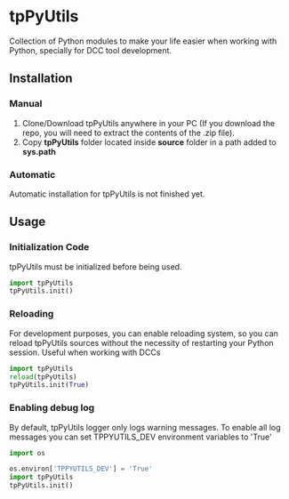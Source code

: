 # tpPyUtils

Collection of Python modules to make your life easier when working with Python, specially
for DCC tool development.

## Installation
### Manual
1. Clone/Download tpPyUtils anywhere in your PC (If you download the repo, you will need to extract
the contents of the .zip file).
2. Copy **tpPyUtils** folder located inside **source** folder in a path added to **sys.path**

### Automatic
Automatic installation for tpPyUtils is not finished yet.

## Usage

### Initialization Code
tpPyUtils must be initialized before being used.
```python
import tpPyUtils
tpPyUtils.init()
```

### Reloading
For development purposes, you can enable reloading system, so 
you can reload tpPyUtils sources without the necessity of restarting
your Python session. Useful when working with DCCs
```python
import tpPyUtils
reload(tpPyUtils)
tpPyUtils.init(True)
```


### Enabling debug log
By default, tpPyUtils logger only logs warning messages. To enable all log messages
you can set TPPYUTILS_DEV environment variables to 'True'
```python
import os

os.environ['TPPYUTILS_DEV'] = 'True'
import tpPyUtils
tpPyUtils.init()
```
